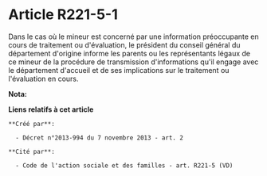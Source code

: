 # Article R221-5-1

Dans le cas où le mineur est concerné par une information préoccupante en cours de traitement ou d'évaluation, le président
du conseil général du département d'origine informe les parents ou les représentants légaux de ce mineur de la procédure de
transmission d'informations qu'il engage avec le département d'accueil et de ses implications sur le traitement ou
l'évaluation en cours.

**Nota:**



**Liens relatifs à cet article**

	**Créé par**:

	  - Décret n°2013-994 du 7 novembre 2013 - art. 2

	**Cité par**:

	  - Code de l'action sociale et des familles - art. R221-5 (VD)
